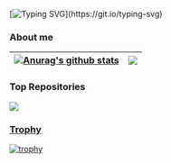 [![Typing SVG](https://readme-typing-svg.herokuapp.com/?size=30&color=1F98F7&width=200&lines=Yoo,+I'm+Ludo+👋;A+gamer!)](https://git.io/typing-svg)

### About me

| <a href="https://github.com/LudoArt/github-readme-stats"><img align="center" src="https://github-readme-stats.vercel.app/api?username=LudoArt&show_icons=true&include_all_commits=true&theme=buefy&hide_border=true" alt="Anurag's github stats" /></a> | <a href="https://github.com/LudoArt/github-readme-stats"><img align="center" src="https://github-readme-stats.vercel.app/api/top-langs/?username=LudoArt&layout=compact&theme=buefy&hide_border=true" /></a> |
| ------------- | ------------- |

### Top Repositories

<a href="https://github.com/LudoArt/LudoArt.github.io">
  <img align="center" src="https://github-readme-stats.vercel.app/api/pin/?username=LudoArt&repo=LudoArt.github.io&theme=buefy" />
</a>
<a href="https://github.com/anuraghazra/anuraghazra.github.io">

### Trophy

[![trophy](https://github-profile-trophy.vercel.app/?username=LudoArt)](https://github.com/LudoArt/LudoArt.github.io)
